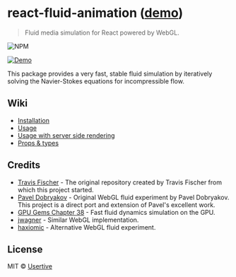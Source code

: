 # react-fluid-animation ([demo](https://transitive-bullshit.github.io/react-fluid-animation/))

> Fluid media simulation for React powered by WebGL.

![NPM](https://img.shields.io/npm/v/@usertive/react-fluid-animation?color=red&label=NPM&logo=NPM&style=for-the-badge)

[![Demo](https://raw.githubusercontent.com/transitive-bullshit/react-fluid-animation/master/example/demo.gif)](https://github.com/usertive/react-fluid-animation)

This package provides a very fast, stable fluid simulation by iteratively solving the Navier-Stokes equations for incompressible flow.

## Wiki

* [Installation](/packages/lib/README.md#installation)
* [Usage](/packages/lib/README.md#usage)
* [Usage with server side rendering](/packages/lib/README.md#usage-with-server-side-rendering)
* [Props & types](/packages/lib/README.md#props--types)

## Credits

- [Travis Fischer](https://github.com/transitive-bullshit/react-fluid-animation) - The original repository created by Travis Fischer from which this project started.
- [Pavel Dobryakov](https://github.com/PavelDoGreat/WebGL-Fluid-Simulation) - Original WebGL fluid experiment by Pavel Dobryakov. This project is a direct port and extension of Pavel's excellent work.
- [GPU Gems Chapter 38](http://developer.download.nvidia.com/books/HTML/gpugems/gpugems_ch38.html) - Fast fluid dynamics simulation on the GPU.
- [jwagner](https://github.com/jwagner/fluidwebgl) - Similar WebGL implementation.
- [haxiomic](https://github.com/haxiomic/GPU-Fluid-Experiments) - Alternative WebGL fluid experiment.

## License

MIT © [Usertive](https://usertive.com)
